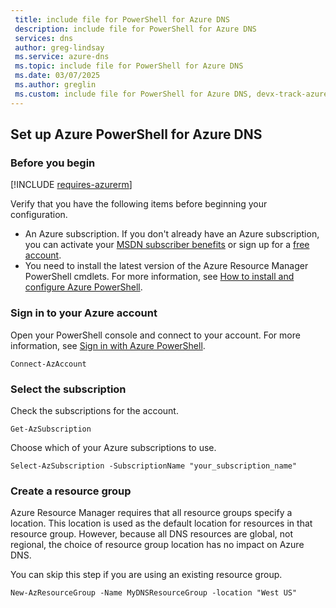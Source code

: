 ```yaml
---
 title: include file for PowerShell for Azure DNS
 description: include file for PowerShell for Azure DNS
 services: dns
 author: greg-lindsay
 ms.service: azure-dns
 ms.topic: include file for PowerShell for Azure DNS
 ms.date: 03/07/2025
 ms.author: greglin
 ms.custom: include file for PowerShell for Azure DNS, devx-track-azurepowershell
---
```


## Set up Azure PowerShell for Azure DNS

### Before you begin

[!INCLUDE [requires-azurerm](./requires-azurerm.md)]

Verify that you have the following items before beginning your configuration.

* An Azure subscription. If you don't already have an Azure subscription, you can activate your [MSDN subscriber benefits](https://azure.microsoft.com/pricing/member-offers/msdn-benefits-details/) or sign up for a [free account](https://azure.microsoft.com/pricing/free-trial/).
* You need to install the latest version of the Azure Resource Manager PowerShell cmdlets. For more information, see [How to install and configure Azure PowerShell](/powershell/azureps-cmdlets-docs).

### Sign in to your Azure account

Open your PowerShell console and connect to your account. For more information, see [Sign in with Azure PowerShell](/powershell/azure/authenticate-interactive?view=azps-13.2.0).

```azurepowershell-interactive
Connect-AzAccount
```

### Select the subscription
 
Check the subscriptions for the account.

```azurepowershell-interactive
Get-AzSubscription
```

Choose which of your Azure subscriptions to use.

```azurepowershell-interactive
Select-AzSubscription -SubscriptionName "your_subscription_name"
```

### Create a resource group

Azure Resource Manager requires that all resource groups specify a location. This location is used as the default location for resources in that resource group. However, because all DNS resources are global, not regional, the choice of resource group location has no impact on Azure DNS.

You can skip this step if you are using an existing resource group.

```azurepowershell-interactive
New-AzResourceGroup -Name MyDNSResourceGroup -location "West US"
```
